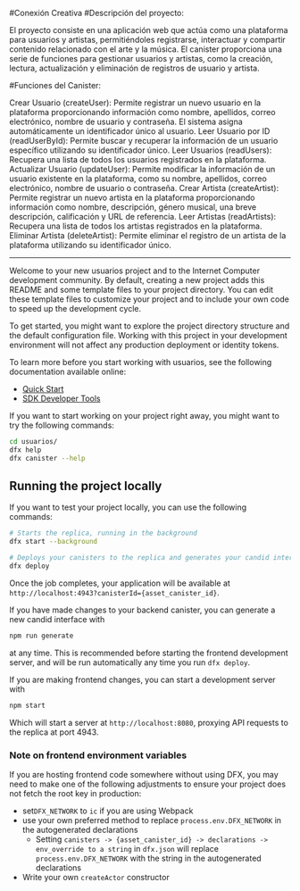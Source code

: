 #Conexión Creativa
#Descripción del proyecto:

El proyecto consiste en una aplicación web que actúa como una plataforma para usuarios y artistas, permitiéndoles registrarse, interactuar y compartir contenido relacionado con el arte y la música. El canister proporciona una serie de funciones para gestionar usuarios y artistas, como la creación, lectura, actualización y eliminación de registros de usuario y artista.

#Funciones del Canister:

Crear Usuario (createUser): Permite registrar un nuevo usuario en la plataforma proporcionando información como nombre, apellidos, correo electrónico, nombre de usuario y contraseña. El sistema asigna automáticamente un identificador único al usuario.
Leer Usuario por ID (readUserById): Permite buscar y recuperar la información de un usuario específico utilizando su identificador único.
Leer Usuarios (readUsers): Recupera una lista de todos los usuarios registrados en la plataforma.
Actualizar Usuario (updateUser): Permite modificar la información de un usuario existente en la plataforma, como su nombre, apellidos, correo electrónico, nombre de usuario o contraseña.
Crear Artista (createArtist): Permite registrar un nuevo artista en la plataforma proporcionando información como nombre, descripción, género musical, una breve descripción, calificación y URL de referencia.
Leer Artistas (readArtists): Recupera una lista de todos los artistas registrados en la plataforma.
Eliminar Artista (deleteArtist): Permite eliminar el registro de un artista de la plataforma utilizando su identificador único.

------------------------------------------------------------------------------------------------------------------------------------------------------------------------

Welcome to your new usuarios project and to the Internet Computer development community. By default, creating a new project adds this README and some template files to your project directory. You can edit these template files to customize your project and to include your own code to speed up the development cycle.

To get started, you might want to explore the project directory structure and the default configuration file. Working with this project in your development environment will not affect any production deployment or identity tokens.

To learn more before you start working with usuarios, see the following documentation available online:

- [Quick Start](https://internetcomputer.org/docs/current/developer-docs/setup/deploy-locally)
- [SDK Developer Tools](https://internetcomputer.org/docs/current/developer-docs/setup/install)

If you want to start working on your project right away, you might want to try the following commands:

```bash
cd usuarios/
dfx help
dfx canister --help
```

## Running the project locally

If you want to test your project locally, you can use the following commands:

```bash
# Starts the replica, running in the background
dfx start --background

# Deploys your canisters to the replica and generates your candid interface
dfx deploy
```

Once the job completes, your application will be available at `http://localhost:4943?canisterId={asset_canister_id}`.

If you have made changes to your backend canister, you can generate a new candid interface with

```bash
npm run generate
```

at any time. This is recommended before starting the frontend development server, and will be run automatically any time you run `dfx deploy`.

If you are making frontend changes, you can start a development server with

```bash
npm start
```

Which will start a server at `http://localhost:8080`, proxying API requests to the replica at port 4943.

### Note on frontend environment variables

If you are hosting frontend code somewhere without using DFX, you may need to make one of the following adjustments to ensure your project does not fetch the root key in production:

- set`DFX_NETWORK` to `ic` if you are using Webpack
- use your own preferred method to replace `process.env.DFX_NETWORK` in the autogenerated declarations
  - Setting `canisters -> {asset_canister_id} -> declarations -> env_override to a string` in `dfx.json` will replace `process.env.DFX_NETWORK` with the string in the autogenerated declarations
- Write your own `createActor` constructor
